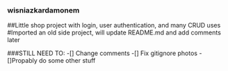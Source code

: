 ### wisniazkardamonem
##Little shop project with login, user authentication, and many CRUD uses
#Imported an old side project, will update README.md and add comments later



###STILL NEED TO:
-[] Change comments
-[] Fix gitignore photos
-[]Propably do some other stuff

